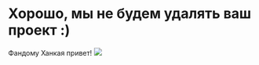 # Хорошо, мы не будем удалять ваш проект :)


Фандому Ханкая привет!
<img src="https://i.pinimg.com/736x/26/91/69/26916901ce19c3a79a7d5f99ae721cb7.jpg">
